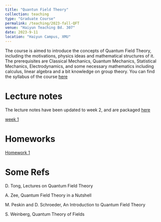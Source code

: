 ```yaml
---
title: "Quantun Field Theory"
collection: teaching
type: "Graduate Course"
permalink: /teaching/2023-fall-QFT
venue: "Haiyun Teaching Bd. 307"
date: 2023-9-11
location: "Haiyun Campus, XMU"
---
```


The course is aimed to introduce the concepts of Quantum Field Theory, including the motivations, physics ideas and mathematical structures of it. The prerequisites are Classical Mechanics, Quantum Mechanics, Statistical Mechanics, Electrodynamics, and some necessary mathematics including calculus, linear algebra and a bit knowledge on group theory. You can find the syllabus of the course [here](https://playdaye.github.io/saltyeggache/files/Syllabus.pdf)

Lecture notes
======
The lecture notes have been updated to week 2, and are packaged [here](https://pan.baidu.com/s/1Q1ira3IpwOUYlLHe9TUZbQ?pwd=dn5k)

[week 1](https://www.jianguoyun.com/p/DVWVWDsQj6P9CxjcyJoF)





Homeworks
======
[Homework 1](https://playdaye.github.io/saltyeggache/files/HW1.pdf)



Some Refs
======
D. Tong, Lectures on Quantum Field Theory

A. Zee, Quantum Field Theory in a Nutshell

M. Peskin and D. Schroeder, An Introduction to Quantum Field Theory

S. Weinberg, Quantum Theory of Fields

